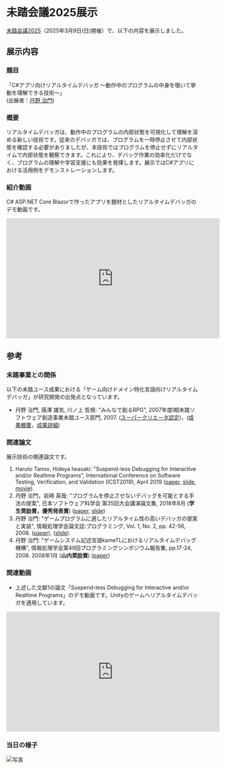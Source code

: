 # 未踏会議2025展示

[未踏会議2025](https://www.ipa.go.jp/jinzai/mitou/mitoukaigi/)（2025年3月9日(日)開催）で、以下の内容を展示しました。

## 展示内容

### 題目
「C#アプリ向けリアルタイムデバッガ ～動作中のプログラムの中身を覗いて挙動を理解できる技術～」\
(出展者：[丹野 治門](https://haruto8tanno.github.io/))

### 概要

リアルタイムデバッガは、動作中のプログラムの内部状態を可視化して理解を深める新しい技術です。従来のデバッガでは、プログラムを一時停止させて内部状態を確認する必要がありましたが、本技術ではプログラムを停止せずにリアルタイムで内部状態を観察できます。これにより、デバッグ作業の効率化だけでなく、プログラムの理解や学習支援にも効果を発揮します。展示ではC#アプリにおける活用例をデモンストレーションします。

### 紹介動画
C# ASP.NET Core Blazorで作ったアプリを題材としたリアルタイムデバッガのデモ動画です。
<iframe width="560" height="315" src="https://www.youtube.com/embed/AocAWzGW7oY" frameborder="0" allow="accelerometer; autoplay; clipboard-write; encrypted-media; gyroscope; picture-in-picture" allowfullscreen></iframe>

## 参考
### 未踏事業との関係
以下の未踏ユース成果における「ゲーム向けドメイン特化言語向けリアルタイムデバッガ」が研究開発の出発点となっています。

- 丹野 治門, 唐澤 雄気, 川ノ上 哲規: "みんなで創るRPG", 2007年度Ⅰ期未踏ソフトウェア創造事業未踏ユース部門, 2007.  ([スーパークリエータ認定](https://www.ipa.go.jp/jinzai/mitou/it/qv6pgp000000jo76-att/000050670.pdf))，([成果概要](https://www.ipa.go.jp/archive/files/000006905.pdf)，[成果詳細](https://www.ipa.go.jp/archive/files/000006906.pdf))

### 関連論文
展示技術の関連論文です。

1. Haruto Tanno, Hideya Iwasaki: "Suspend-less Debugging for Interactive and/or Realtime Programs", International Conference on Software Testing, Verification, and Validation (ICST2019), April 2019 ([paper](https://ieeexplore.ieee.org/abstract/document/8730205), [slide](https://haruto8tanno.github.io/slides/slide(icst2019).pdf), [movie](https://www.youtube.com/watch?v=iI-WG13qx8c)).
1. 丹野 治門，岩崎 英哉: "プログラムを停止させないデバッグを可能とする手法の提案", 日本ソフトウェア科学会 第35回大会講演論文集, 2018年8月 (**学生奨励賞，優秀発表賞**) ([paper](http://jssst.or.jp/files/user/taikai/2018/GENERAL/general4-1.pdf), [slide](https://haruto8tanno.github.io/slides/slide(jssst2018).pdf))
1. 丹野 治門: "ゲームプログラムに適したリアルタイム性の高いデバッガの提案と実装", 情報処理学会論文誌:プログラミング, Vol. 1, No. 2, pp. 42-56, 2008. ([paper](https://ipsj.ixsq.nii.ac.jp/ej/?action=pages_view_main&amp;active_action=repository_view_main_item_detail&amp;item_id=16436&amp;item_no=1)), ([slide](https://haruto8tanno.github.io/slides/slide(pro68).pdf)).
1. 丹野 治門: "ゲームシステム記述言語kameTLにおけるリアルタイムデバッグ機構", 情報処理学会第49回プログラミングシンポジウム報告集, pp.17-24, 2008. 2008年1月 (**山内奨励賞**) ([paper](https://ipsj.ixsq.nii.ac.jp/ej/index.php?active_action=repository_view_main_item_detail&item_id=91516&item_no=1&page_id=13&block_id=8))

### 関連動画
- 上述した文献1の論文「Suspend-less Debugging for Interactive and/or Realtime Programs」のデモ動画です。Unityのゲームへリアルタイムデバッガを適用しています。
<iframe width="560" height="315" src="https://www.youtube.com/embed/iI-WG13qx8c" frameborder="0" allow="accelerometer; autoplay; clipboard-write; encrypted-media; gyroscope; picture-in-picture" allowfullscreen></iframe>

### 当日の様子
<img src="images/picture1.png" alt="写真" title="写真"/>

